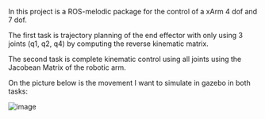 In this project is a ROS-melodic package for the control of a xArm 4 dof and 7 dof.

The first task is trajectory planning of the end effector with only using 3 joints
(q1, q2, q4) by computing the reverse kinematic matrix.

The second task is complete kinematic control using all joints using the Jacobean 
Matrix of the robotic arm.

On the picture below is the movement I want to simulate in gazebo in both tasks:


![image](https://github.com/user-attachments/assets/3140ff05-a31f-4ae9-89b2-eb2b94b1e736)
